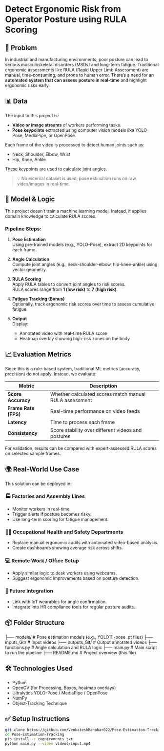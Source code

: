 # Detect Ergonomic Risk from Operator Posture using RULA Scoring

## 🧠 Problem

In industrial and manufacturing environments, poor posture can lead to serious musculoskeletal disorders (MSDs) and long-term fatigue. Traditional ergonomic assessments like RULA (Rapid Upper Limb Assessment) are manual, time-consuming, and prone to human error. There’s a need for an **automated system that can assess posture in real-time** and highlight ergonomic risks early.

## 📊 Data

The input to this project is:
- **Video or image streams** of workers performing tasks.
- **Pose keypoints** extracted using computer vision models like YOLO-Pose, MediaPipe, or OpenPose.

Each frame of the video is processed to detect human joints such as:
- Neck, Shoulder, Elbow, Wrist
- Hip, Knee, Ankle

These keypoints are used to calculate joint angles.

> 💡 No external dataset is used; pose estimation runs on raw video/images in real-time.

## 🧮 Model & Logic

This project doesn't train a machine learning model. Instead, it applies domain knowledge to calculate RULA scores.

### Pipeline Steps:
1. **Pose Estimation**  
   Using pre-trained models (e.g., YOLO-Pose), extract 2D keypoints for each frame.

2. **Angle Calculation**  
   Compute joint angles (e.g., neck-shoulder-elbow, hip-knee-ankle) using vector geometry.

3. **RULA Scoring**  
   Apply RULA tables to convert joint angles to risk scores.  
   RULA scores range from **1 (low risk)** to **7 (high risk)**.

4. **Fatigue Tracking (Bonus)**  
   Optionally, track ergonomic risk scores over time to assess cumulative fatigue.

5. **Output**  
   Display:
   - Annotated video with real-time RULA score
   - Heatmap overlay showing high-risk zones on the body

## 📈 Evaluation Metrics

Since this is a rule-based system, traditional ML metrics (accuracy, precision) do not apply. Instead, we evaluate:

| Metric | Description |
|--------|-------------|
| **Score Accuracy** | Whether calculated scores match manual RULA assessment |
| **Frame Rate (FPS)** | Real-time performance on video feeds |
| **Latency** | Time to process each frame |
| **Consistency** | Score stability over different videos and postures |

For validation, results can be compared with expert-assessed RULA scores on selected sample frames.

## 🌍 Real-World Use Case

This solution can be deployed in:

### 🏭 Factories and Assembly Lines
- Monitor workers in real-time.
- Trigger alerts if posture becomes risky.
- Use long-term scoring for fatigue management.

### 🧑‍⚕️ Occupational Health and Safety Departments
- Replace manual ergonomic audits with automated video-based analysis.
- Create dashboards showing average risk across shifts.

### 💻 Remote Work / Office Setup
- Apply similar logic to desk workers using webcams.
- Suggest ergonomic improvements based on posture detection.

### 🚀 Future Integration
- Link with IoT wearables for angle confirmation.
- Integrate into HR compliance tools for regular posture audits.

## 📦 Folder Structure
├── models/                 # Pose estimation models (e.g., YOLO11l-pose .pt files)
├── inputs_Git/                 # Input videos
├── outputs_Git/            # Output annotated videos
├── functions.py            # Angle calculation and RULA logic
├── main.py                 # Main script to run the pipeline
├── README.md               # Project overview (this file)


## 🛠️ Technologies Used

- Python
- OpenCV (for Processing, Boxes, heatmap overlays)
- Ultralytics YOLO-Pose / MediaPipe / OpenPose
- NumPy
- Object-Tracking Technique

## ✅ Setup Instructions

```bash
git clone https://github.com/VenkateshManohar022/Pose-Estimation-Tracking.git
cd Pose-Estimation-Tracking
pip install -r requirements.txt
python main.py --video videos/input.mp4